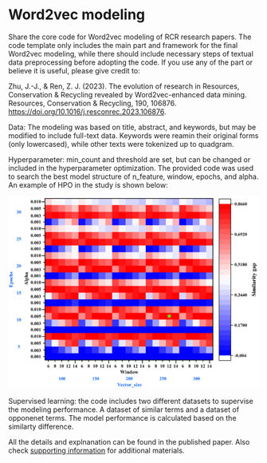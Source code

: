 # Word2vec modeling
Share the core code for Word2vec modeling of RCR research papers. The code template only includes the main part and framework for the final Word2vec modeling, while there should include necessary steps of textual data preprocessing before adopting the code. If you use any of the part or believe it is useful, please give credit to:

Zhu, J.-J., & Ren, Z. J. (2023). The evolution of research in Resources, Conservation & Recycling revealed by Word2vec-enhanced data mining. Resources, Conservation & Recycling, 190, 106876. https://doi.org/10.1016/j.resconrec.2023.106876.


Data: The modeling was based on title, abstract, and keywords, but may be modified to include full-text data. Keywords were reamin their original forms (only lowercased), while other texts were tokenized up to quadgram. 

Hyperparameter: min_count and threshold are set, but can be changed or included in the hyperparameter optimization. The provided code was used to search the best model structure of n_feature, window, epochs, and alpha. An example of HPO in the study is shown below:

<img src="https://github.com/starfriend10/Word2vec/blob/main/HPO_scores_m2.jpg" width="1200">

Supervised learning: the code includes two different datasets to supervise the modeling performance. A dataset of similar terms and a dataset of opponenet terms. The model performance is calculated based on the similarty difference.

All the details and explnanation can be found in the published paper. Also check [supporting information](https://github.com/starfriend10/Word2vec/blob/main/Zhu%20and%20Ren%20(2023)%20Supporting%20Information.docx) for additional materials.
